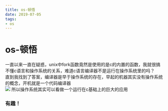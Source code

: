```yaml
--- 
title: os-顿悟 
date: 2019-07-05
tags: 
- os 
---
```

# os-顿悟
一直以来一直在疑惑，unix中fork函数竟然是使用的是c的内置的函数，我就很搞不懂c语言和操作系统的关系，难道c语言编译器不是运行在操作系统里的吗？    
直到我找到了答案，编译器是早于操作系统的存在，早起的机器其实没有操作系统的概念，开机就是一个代码编译器    
![](https://cdn.jsdelivr.net/gh/nber1994/fu0k@master/uPic/20190701120436906_1234126679.png)
所以操作系统其实可以看做一个运行在c基础上的巨大的应用

### 有趣！

